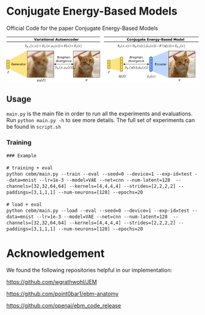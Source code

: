 # Conjugate Energy-Based Models
Official Code for the paper Conjugate Energy-Based Models

![CEBM](cebm_overview.png)

## Usage

`main.py` is the main  file in order to run all the experiments and evaluations. Run `python main.py -h` to see more details.
The full set of experiments can be found in `script.sh`

### Training

```
### Example

# training + eval
python cebm/main.py --train --eval --seed=0 --device=1 --exp-id=test --data=mnist --lr=1e-3 --model=VAE --net=cnn --num-latent=128  --channels=[32,32,64,64] --kernels=[4,4,4,4] --strides=[2,2,2,2] --paddings=[3,1,1,1] --num-neurons=[128] --epochs=20

# load + eval
python cebm/main.py --load --eval --seed=0 --device=1 --exp-id=test --data=mnist --lr=1e-3 --model=VAE --net=cnn --num-latent=128  --channels=[32,32,64,64] --kernels=[4,4,4,4] --strides=[2,2,2,2] --paddings=[3,1,1,1] --num-neurons=[128] --epochs=20
```


# Acknowledgement

We found the following repositories helpful in our implementation:

https://github.com/wgrathwohl/JEM

https://github.com/point0bar1/ebm-anatomy

https://github.com/openai/ebm_code_release

